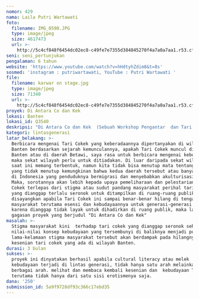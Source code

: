 ```yaml
---
nomor: 429
nama: Laila Putri Wartawati
foto:
  filename: IMG_0598.JPG
  type: image/jpeg
  size: 4617473
  url: >-
    http://5c4cf848f6454dc02ec8-c49fe7e7355d384845270f4a7a0a7aa1.r53.cf2.rackcdn.com/da25fbeb-1f25-4794-9227-bb9736c68dc0/IMG_0598.JPG
seni: seni_pertunjukan
pengalaman: 6 tahun
website: 'https://www.youtube.com/watch?v=hHdtyhZdim8&t=8s'
sosmed: 'instagram : putriwartawati, YouTube : Putri Wartawati '
file:
  filename: karwar on stage.jpg
  type: image/jpeg
  size: 71340
  url: >-
    http://5c4cf848f6454dc02ec8-c49fe7e7355d384845270f4a7a0a7aa1.r53.cf2.rackcdn.com/22b17d44-9822-40c1-a651-2e8b0d4a6093/karwar%20on%20stage.jpg
proyek: Di Antara Co dan Kek
lokasi: Banten
lokasi_id: Q3540
deskripsi: "Di Antara Co dan Kek  (Sebuah Workshop Pengantar  dan Tari Cokek Kolosal).\r\nSaya akan menelusuri kembali jejak-jejak sejarah tari cokek yang berada di wilayah Banten khususnya Tangerang. Menemui kembali penari-penari asli cokek yang masih melestarikan tarian tersebut yang keberadaannya terancam punah. Saya akan mengajak beberapa kelompok paguyuban cokek tersebut untuk menceritakan kembali sejarah  tari cokek di Banten dengan mengadakan workshop sekaligus praktik tari cokek sesuai dengan akar kemunculan kebudayaannya, yang mana penari-penari asli cokek tersebut akan diajak berkeliling melakukan dan bersinggungan langsung dengan beberapa komunitas seni lintas usia yang ada di beberapa titik di daerah Banten yang kemudian pada akhirnya akan berujung pada pentas tari cokek kolosal di beberapa titik di daerah Banten di waktu yang bersamaan. "
kategori: lintasgenerasi
latar_belakang: >-
  Berbicara mengenai Tari Cokek yang keberadaannya dipertanyakan di wilayah
  Banten berdasarkan sejarah kemunculannya, apakah Tari Cokek muncul di daerah
  Banten atau di daerah Betawi, saya rasa untuk berbicara mengenai kebudayaan
  maka sekat wilayah perlu untuk ditiadakan. Di luar daripada sekat wilayah yang
  saat ini memang terbentuk, namun kita tidak bisa menutup mata tentang sejarah
  yang tidak menutup kemungkinan bahwa kedua daerah tersebut atau banyak daerah
  di Indonesia yang penduduknya bermigrasi dan menyebabkan akulturisasi budaya.
  Maka, sorotannya akan lebih kepada upaya pemeliharaan dan pelestarian tari
  Cokek terlepas dari stigma atau sudut pandang masyarakat perihal tari cokek
  yang dianggap terlalu seronok untuk ditampilkan di ruang-ruang publik. Sangat
  disayangkan apabila Tari Cokek ini sampai benar-benar hilang di tengah
  masyarakat terutama esensi dan kebudayaannya untuk generasi-generasi milenial
  karena dianggap tidak layak untuk dihadirkan di ruang publik, maka lahirlah
  gagasan proyek yang berjudul "Di Antara Co dan Kek"
masalah: >-
  Stigma masyarakat kini  terhadap tari cokek yang dianggap seronok sehingga
  nilai-nilai konsep kebudayaan yang tersembunyi di baliknya menjadi pudar dan
  lama-kelamaan stigma masyarakat tersebut akan berdampak pada hilangnya
  kesenian tari cokek yang ada di wilayah Banten.
durasi: 3 bulan
sukses: >-
  proyek ini dinyatakan berhasil apabila cultural literacy atau melek 
  kebudayaan terjadi di lintas generasi, tidak hanya satu arah melainkan dari
  berbagai arah. melihat dan membaca kembali kesenian dan  kebudayaan Tari Cokk
  terutama tidak hanya dari satu sisi erotismenya saja.
dana: '250'
submission_id: 5a9f9728df93c366c17ebd35
---
```

